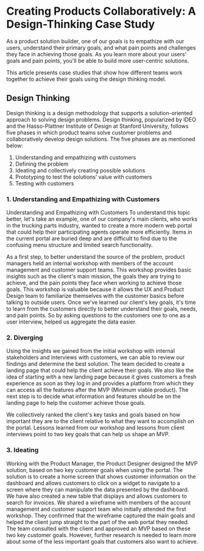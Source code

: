 # Creating Products Collaboratively: A Design-Thinking Case Study

As a product solution builder, one of our goals is to empathize with our users, understand their primary goals, and what pain points and challenges they face in achieving those goals. As you learn more about your users' goals and pain points, you'll be able to build more user-centric solutions. 

This article presents case studies that show how different teams work together to achieve their goals using the design thinking model.

## Design Thinking

Design thinking is a design methodology that supports a solution-oriented approach to solving design problems. Design thinking, popularized by IDEO and the Hasso-Plattner Institute of Design at Stanford University, follows five phases in which product teams solve customer problems and collaboratively develop design solutions. The five phases are as mentioned below:

1. Understanding and empathizing with customers
2. Defining the problem
3. Ideating and collectively creating possible solutions
4. Prototyping to test the solutions’ value with customers
5. Testing with customers

### 1. Understanding and Empathizing with Customers

Understanding and Empathizing with Customers
To understand this topic better, let's take an example, one of our company's main clients, who works in the trucking parts industry, wanted to create a more modern web portal that could help their participating agents operate more efficiently. Items in the current portal are buried deep and are difficult to find due to the confusing menu structure and limited search functionality.

As a first step, to better understand the source of the problem, product managers held an internal workshop with members of the account management and customer support teams. This workshop provides basic insights such as the client's main mission, the goals they are trying to achieve, and the pain points they face when working to achieve those goals. This workshop is valuable because it allows the UX and Product Design team to familiarize themselves with the customer basics before talking to outside users. Once we've learned our client's key goals, it's time to learn from the customers directly to better understand their goals, needs, and pain points. So by asking questions to the customers one to one as a user interview, helped us aggregate the data easier.

### 2. Diverging

Using the insights we gained from the initial workshop with internal stakeholders and interviews with customers, we can able to review our findings and determine the best solution. The team decided to create a landing page that could help the client achieve their goals. We also like the idea of starting with a new landing page because it gives customers a fresh experience as soon as they log in and provides a platform from which they can access all the features after the MVP (Minimum viable product). The next step is to decide what information and features should be on the landing page to help the customer achieve those goals.

We collectively ranked the client's key tasks and goals based on how important they are to the client relative to what they want to accomplish on the portal. Lessons learned from our workshop and lessons from client interviews point to two key goals that can help us shape an MVP.

### 3. Ideating

Working with the Product Manager, the Product Designer designed the MVP solution, based on two key customer goals when using the portal. The solution is to create a home screen that shows customer information on the dashboard and allows customers to click on a widget to navigate to a screen where they can manipulate the data presented by the dashboard. We have also created a new table that displays and allows customers to search for invoices. We shared a wireframe with members of the account management and customer support team who initially attended the first workshop. They confirmed that the wireframe captured the main goals and helped the client jump straight to the part of the web portal they needed. The team consulted with the client and approved an MVP based on these two key customer goals. However, further research is needed to learn more about some of the less important goals that customers also want to achieve.
